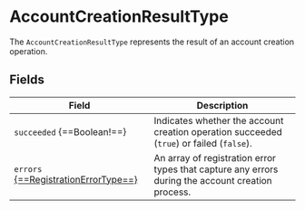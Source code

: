 # AccountCreationResultType

The `AccountCreationResultType` represents the result of an account creation operation. 

## Fields

| Field                                                            | Description                                                                                       |
|------------------------------------------------------------------|---------------------------------------------------------------------------------------------------|
| `succeeded` {==Boolean!==}                                       | Indicates whether the account creation operation succeeded (`true`) or failed (`false`).          |
| `errors` [{==RegistrationErrorType==}](RegistrationErrorType.md) | An array of registration error types that capture any errors during the account creation process. |

